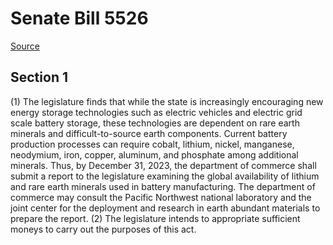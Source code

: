 # Senate Bill 5526

[Source](http://lawfilesext.leg.wa.gov/biennium/2021-22/Xml/Bills/Senate%20Bills/5526.xml)
## Section 1
(1) The legislature finds that while the state is increasingly encouraging new energy storage technologies such as electric vehicles and electric grid scale battery storage, these technologies are dependent on rare earth minerals and difficult-to-source earth components. Current battery production processes can require cobalt, lithium, nickel, manganese, neodymium, iron, copper, aluminum, and phosphate among additional minerals. Thus, by December 31, 2023, the department of commerce shall submit a report to the legislature examining the global availability of lithium and rare earth minerals used in battery manufacturing. The department of commerce may consult the Pacific Northwest national laboratory and the joint center for the deployment and research in earth abundant materials to prepare the report.
(2) The legislature intends to appropriate sufficient moneys to carry out the purposes of this act.
